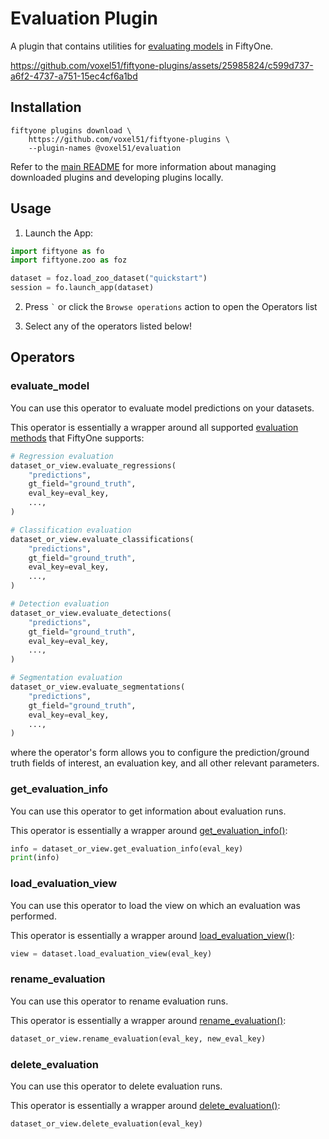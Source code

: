 # Evaluation Plugin

A plugin that contains utilities for
[evaluating models](https://docs.voxel51.com/user_guide/evaluation.html) in
FiftyOne.

https://github.com/voxel51/fiftyone-plugins/assets/25985824/c599d737-a6f2-4737-a751-15ec4cf6a1bd

## Installation

```shell
fiftyone plugins download \
    https://github.com/voxel51/fiftyone-plugins \
    --plugin-names @voxel51/evaluation
```

Refer to the [main README](https://github.com/voxel51/fiftyone-plugins) for
more information about managing downloaded plugins and developing plugins
locally.

## Usage

1.  Launch the App:

```py
import fiftyone as fo
import fiftyone.zoo as foz

dataset = foz.load_zoo_dataset("quickstart")
session = fo.launch_app(dataset)
```

2.  Press `` ` `` or click the `Browse operations` action to open the Operators
    list

3.  Select any of the operators listed below!

## Operators

### evaluate_model

You can use this operator to evaluate model predictions on your datasets.

This operator is essentially a wrapper around all supported
[evaluation methods](https://docs.voxel51.com/user_guide/evaluation.html) that
FiftyOne supports:

```py
# Regression evaluation
dataset_or_view.evaluate_regressions(
    "predictions",
    gt_field="ground_truth",
    eval_key=eval_key,
    ...,
)

# Classification evaluation
dataset_or_view.evaluate_classifications(
    "predictions",
    gt_field="ground_truth",
    eval_key=eval_key,
    ...,
)

# Detection evaluation
dataset_or_view.evaluate_detections(
    "predictions",
    gt_field="ground_truth",
    eval_key=eval_key,
    ...,
)

# Segmentation evaluation
dataset_or_view.evaluate_segmentations(
    "predictions",
    gt_field="ground_truth",
    eval_key=eval_key,
    ...,
)
```

where the operator's form allows you to configure the prediction/ground truth
fields of interest, an evaluation key, and all other relevant parameters.

### get_evaluation_info

You can use this operator to get information about evaluation runs.

This operator is essentially a wrapper around
[get_evaluation_info()](https://docs.voxel51.com/api/fiftyone.core.collections.html#fiftyone.core.collections.SampleCollection.get_evaluation_info):

```py
info = dataset_or_view.get_evaluation_info(eval_key)
print(info)
```

### load_evaluation_view

You can use this operator to load the view on which an evaluation was
performed.

This operator is essentially a wrapper around
[load_evaluation_view()](https://docs.voxel51.com/api/fiftyone.core.collections.html#fiftyone.core.collections.SampleCollection.load_evaluation_view):

```py
view = dataset.load_evaluation_view(eval_key)
```

### rename_evaluation

You can use this operator to rename evaluation runs.

This operator is essentially a wrapper around
[rename_evaluation()](https://docs.voxel51.com/api/fiftyone.core.collections.html#fiftyone.core.collections.SampleCollection.rename_evaluation):

```py
dataset_or_view.rename_evaluation(eval_key, new_eval_key)
```

### delete_evaluation

You can use this operator to delete evaluation runs.

This operator is essentially a wrapper around
[delete_evaluation()](https://docs.voxel51.com/api/fiftyone.core.collections.html#fiftyone.core.collections.SampleCollection.delete_evaluation):

```py
dataset_or_view.delete_evaluation(eval_key)
```
